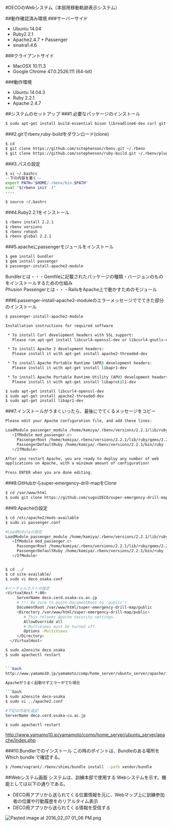 #DECOのWebシステム（本部用移動軌跡表示システム）

##動作確認済み環境
###サーバーサイド
- Ubuntu 14.04  
- Ruby2.2.1  
- Apache2.4.7 + Passenger  
- sinatra1.4.6  

###クライアントサイド
- MacOSX 10.11.3  
- Google Chrome 47.0.2526.111 (64-bit)  


###動作環境
- Ubuntu 14.04.3  
- Ruby 2.2.1  
- Apache 2.4.7  

##システムのセットアップ
###1.必要なパッケージのインストール

```bash
$ sudo apt-get install build-essential bison libreadline6-dev curl git-core zlib1g-dev libssl-dev libyaml-dev libsqlite3-dev sqlite3 libxml2-dev libxslt1-dev autoconf libncurses5-dev libffi-dev
```

###2.gitでrbenv,ruby-buildをダウンロード(clone)

```bash
$ cd
$ git clone https://github.com/sstephenson/rbenv.git ~/.rbenv
$ git clone https://github.com/sstephenson/ruby-build.git ~/.rbenv/plugins/ruby-build

```
###3.パスの設定

```bash
$ vi ~/.bashrc
--下の内容を書く--
export PATH="$HOME/.rbenv/bin:$PATH"
eval "$(rbenv init -)"
----

$ source ~/.bashrc
```
###4.Ruby2.2.1をインストール

```bash
$ rbenv install 2.2.1
$ rbenv versions
$ rbenv rehash
$ rbenv global 2.2.1
```
###5.apacheにpassengerモジュールをインストール

```bash
$ gem install bundler
$ gem install passenger
$ passenger-install-apache2-module

```

Bundlerとは・・・Gemfileに記載されたパッケージの種類・バージョンのものをインストールするための仕組み  
Phusion Passengerとは・・・RailsをApache上で動かすためのモジュール

###6.passenger-install-apache2-moduleのエラーメッセージででてきた部分のインストール

```bash
$ passenger-install-apache2-module

Installation instructions for required software

 * To install Curl development headers with SSL support:
   Please run apt-get install libcurl4-openssl-dev or libcurl4-gnutls-dev, whichever you prefer.

 * To install Apache 2 development headers:
   Please install it with apt-get install apache2-threaded-dev

 * To install Apache Portable Runtime (APR) development headers:
   Please install it with apt-get install libapr1-dev

 * To install Apache Portable Runtime Utility (APU) development headers:
   Please install it with apt-get install libaprutil1-dev

$ sudo apt-get install libcurl4-openssl-dev
$ sudo apt-get install apache2-threaded-dev
$ sudo apt-get install libapr1-dev

```

###7.インストールがうまくいったら、最後にでてくるメッセージをコピー

```bash
Please edit your Apache configuration file, and add these lines:

LoadModule passenger_module /home/komiya/.rbenv/versions/2.2.1/lib/ruby/gems/2.2.0/gems/passenger-5.0.23/buildout/apache2/mod_passenger.so
   <IfModule mod_passenger.c>
     PassengerRoot /home/komiya/.rbenv/versions/2.2.1/lib/ruby/gems/2.2.0/gems/passenger-5.0.23
     PassengerDefaultRuby /home/komiya/.rbenv/versions/2.2.1/bin/ruby
   </IfModule>

After you restart Apache, you are ready to deploy any number of web
applications on Apache, with a minimum amount of configuration!

Press ENTER when you are done editing.
```

###8.GitHubからsuper-emergency-drill-mapをClone

```bash
$ cd /var/www/html
$ sudo git clone https://github.com/sugoiDECO/super-emergency-drill-map.git
```

###9.Apacheの設定

```bash
$ cd /etc/apache2/mods-available
$ sudo vi passenger.conf

#LoadModuleの設定
LoadModule passenger_module /home/komiya/.rbenv/versions/2.2.1/lib/ruby/gems/2.2.0/gems/passenger-5.0.23/buildout/apache2/mod_passenger.so
   <IfModule mod_passenger.c>
     PassengerRoot /home/komiya/.rbenv/versions/2.2.1/lib/ruby/gems/2.2.0/gems/passenger-5.0.23
     PassengerDefaultRuby /home/komiya/.rbenv/versions/2.2.1/bin/ruby
   </IfModule>


$ cd ../
$ cd site-available/
$ sudo vi deco_osaka.conf

#バーチャルホストの設定
<VirtualHost *:80>
     ServerName deco.cerd.osaka-cu.ac.jp
     # !!! Be sure to point DocumentRoot to 'public'!
     DocumentRoot /var/www/html/super-emergency-drill-map/public
     <Directory /var/www/html/super-emergency-drill-map/public>
        # This relaxes Apache security settings.
        AllowOverride all
        # MultiViews must be turned off.
        Options -MultiViews
     </Directory>
  </VirtualHost>

$ sudo a2ensite deco_osaka
$ sudo apachectl restart


```bash
http://www.yamamo10.jp/yamamoto/comp/home_server/ubuntu_server/apache/index.php

Apacheがうまく起動せずエラーがでた場合

```bash
$ sudo a2ensite deco-osaka
$ sudo vi ../apache2.conf

#下記の内容を追記
ServerName deco.cerd.osaka-cu.ac.jp

$ sudo apachectl restart

```

http://www.yamamo10.jp/yamamoto/comp/home_server/ubuntu_server/apache/index.php

###10.Bundlerでのインストール
この時のポイントは、Bundleのある場所をWhich bundle で確認する。

```bash
$ /home/vagrant/.rbenv/shims/bundle install --path vendor/bundle 
```


##Webシステム画面
システムは、訓練本部で使用する Webシステムを示す。機能としては以下の通りである。

- DECO用アプリから送られてくる位置情報を元に、Webマップ上に訓練参加者の位置や行動履歴をのリアルタイム表示  
- DECO用アプリから送られてくる情報を受信する  

![Pasted image at 2016_02_07 01_06 PM.png](https://raw.githubusercontent.com/Kenyat1989/Markdown/master/image/Pasted.png?token=AHBEx6-QxzTYi2oACjcQx0NOy4iULqQSks5W7kNdwA%3D%3D)


